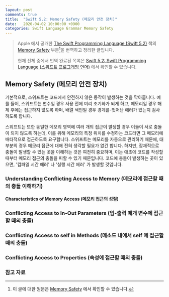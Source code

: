 ```yaml
---
layout: post
comments: true
title:  "Swift 5.2: Memory Safety (메모리 안전 장치)"
date:   2020-04-02 10:00:00 +0900
categories: Swift Language Grammar Memory Safety
---
```


> Apple 에서 공개한 [The Swift Programming Language (Swift 5.2)](https://docs.swift.org/swift-book/) 책의 [Memory Safety](https://docs.swift.org/swift-book/LanguageGuide/MemorySafety.html) 부분[^Memory-Safety]을 번역하고 정리한 글입니다.
>
> 현재 전체 중에서 번역 완료된 목록은 [Swift 5.2: Swift Programming Language (스위프트 프로그래밍 언어)](http://xho95.github.io/swift/programming/language/grammar/2017/02/27/The-Swift-Programming-Language.html) 에서 확인할 수 있습니다.

## Memory Safety (메모리 안전 장치)

기본적으로, 스위프트는 코드에서 안전하지 않은 동작이 발생하는 것을 막아줍니다. 예를 들어, 스위프트는 변수일 경우 사용 전에 미리 초기화가 되게 하고, 메모리일 경우 해제 후에는 접근하지 않도록 하며, 배열 색인일 경우 경계를-벗어난 에러가 있는지 검사하도록 합니다.

스위프트는 또한 동일한 메모리 영역에 여러 개의 접근이 발생할 경우 이들이 서로 충돌이 되지 않도록 하는데, 이를 위해 메모리의 특정 위치를 수정하는 코드라면 그 메모리에 배타적으로 접근하도록 요구합니다. 스위프트는 메모리를 자동으로 관리하기 때문에, 대부분의 경우 메모리 접근에 대해 전혀 생각할 필요가 없긴 합니다. 하지만, 잠재적으로 충돌이 발생할 수 있는 곳을 이해하는 것은 여전히 중요하며, 이는 애초에 코드를 작성할 때부터 메모리 접근의 충돌을 피할 수 있기 때문입니다. 코드에 충돌이 발생하는 곳이 있으면, '컴파일 시간 에러' 나 '실행 시간 에러' 가 발생할 것입니다.  

### Understanding Conflicting Access to Memory (메모리에 접근할 때의 충돌 이해하기)

#### Characteristics of Memory Access (메모리 접근의 성질)

### Conflicting Access to In-Out Parameters (입-출력 매개 변수에 접근할 때의 충돌)

### Conflicting Access to self in Methods (메소드 내에서 self 에 접근할 때의 충돌)

### Conflicting Access to Properties (속성에 접근할 때의 충돌)

### 참고 자료

[^Memory-Safety]: 이 글에 대한 원문은 [Memory Safety](https://docs.swift.org/swift-book/LanguageGuide/MemorySafety.html) 에서 확인할 수 있습니다.
